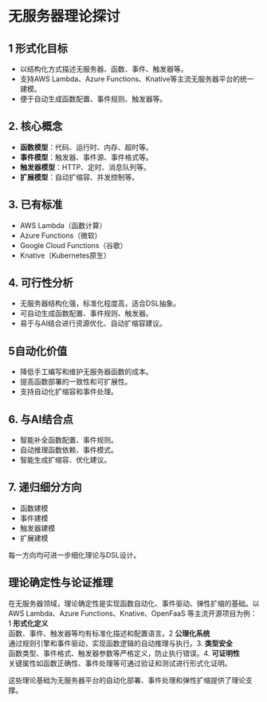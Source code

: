 # 无服务器理论探讨

## 1 形式化目标

- 以结构化方式描述无服务器、函数、事件、触发器等。
- 支持AWS Lambda、Azure Functions、Knative等主流无服务器平台的统一建模。
- 便于自动生成函数配置、事件规则、触发器等。

## 2. 核心概念

- **函数模型**：代码、运行时、内存、超时等。
- **事件模型**：触发器、事件源、事件格式等。
- **触发器模型**：HTTP、定时、消息队列等。
- **扩展模型**：自动扩缩容、并发控制等。

## 3. 已有标准

- AWS Lambda（函数计算）
- Azure Functions（微软）
- Google Cloud Functions（谷歌）
- Knative（Kubernetes原生）

## 4. 可行性分析

- 无服务器结构化强，标准化程度高，适合DSL抽象。
- 可自动生成函数配置、事件规则、触发器。
- 易于与AI结合进行资源优化、自动扩缩容建议。

## 5自动化价值

- 降低手工编写和维护无服务器函数的成本。
- 提高函数部署的一致性和可扩展性。
- 支持自动化扩缩容和事件处理。

## 6. 与AI结合点

- 智能补全函数配置、事件规则。
- 自动推理函数依赖、事件模式。
- 智能生成扩缩容、优化建议。

## 7. 递归细分方向

- 函数建模
- 事件建模
- 触发器建模
- 扩展建模

每一方向均可进一步细化理论与DSL设计。

## 理论确定性与论证推理

在无服务器领域，理论确定性是实现函数自动化、事件驱动、弹性扩缩的基础。以 AWS Lambda、Azure Functions、Knative、OpenFaaS 等主流开源项目为例：1 **形式化定义**  
   函数、事件、触发器等均有标准化描述和配置语言。2 **公理化系统**  
   通过规则引擎和事件驱动，实现函数逻辑的自动推理与执行。3. **类型安全**  
   函数类型、事件格式、触发器参数等严格定义，防止执行错误。4. **可证明性**  
   关键属性如函数正确性、事件处理等可通过验证和测试进行形式化证明。

这些理论基础为无服务器平台的自动化部署、事件处理和弹性扩缩提供了理论支撑。
